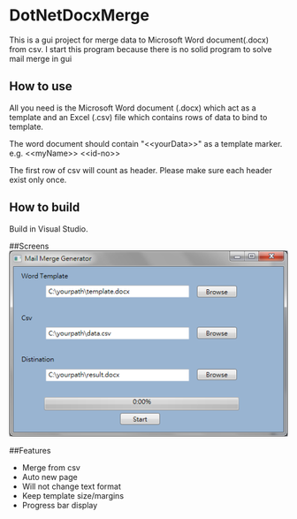 # DotNetDocxMerge
This is a gui project for merge data to  Microsoft Word document(.docx) from csv. I start this program because there is no solid program to solve mail merge in gui

## How to use
All you need is the  Microsoft Word document (.docx) which act as a template and an Excel (.csv) file which contains rows of data to bind to template.

The word document should contain "\<\<yourData\>\>" as a template marker. e.g. \<\<myName\>\> \<\<id-no\>\>

The first row of csv will count as header. Please make sure each header exist only once. 

## How to build
Build in Visual Studio.

##Screens
![alt tag](https://raw.githubusercontent.com/SunnyTam/DotNetDocxMerge/master/DotNetDocxMerge/mail-merge-generator.png)

##Features
* Merge from csv
* Auto new page
* Will not change text format
* Keep template size/margins
* Progress bar display
